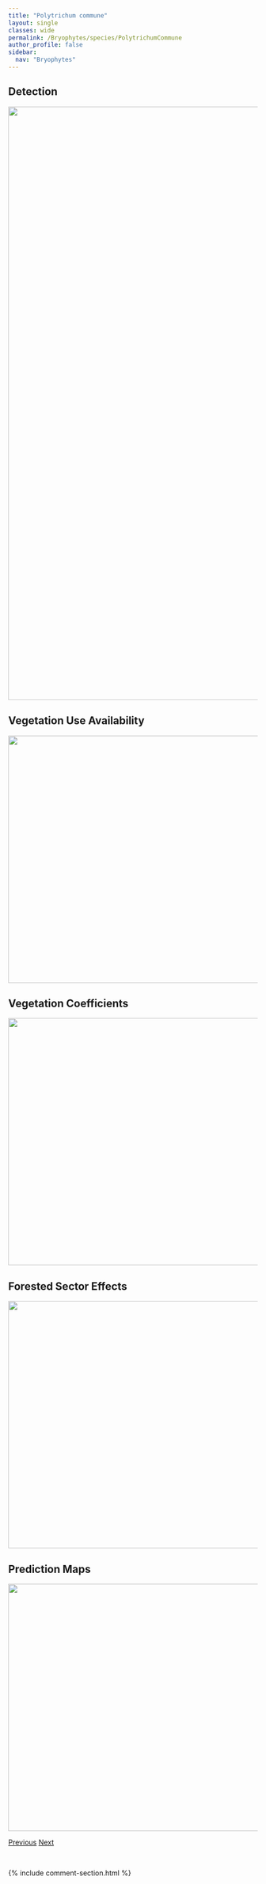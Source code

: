 ```yaml
---
title: "Polytrichum commune"
layout: single
classes: wide
permalink: /Bryophytes/species/PolytrichumCommune
author_profile: false
sidebar:
  nav: "Bryophytes"
---
```


<h2>Detection</h2>

<a href="https://drive.google.com/uc?export=view&id=1zdI8u76Rdht2m0Yb05gWAmyFwQtmFAXP">
<img src="https://drive.google.com/uc?export=view&id=1zdI8u76Rdht2m0Yb05gWAmyFwQtmFAXP" height = "1200" width = "800">
</a>


<h2>Vegetation Use Availability</h2>

<a href="https://drive.google.com/uc?export=view&id=1lBWbdv7XdrwIZdl34gDaDQCO_MLRZBSw">
<img src="https://drive.google.com/uc?export=view&id=1lBWbdv7XdrwIZdl34gDaDQCO_MLRZBSw" height = "500" width = "1000">
</a>


<h2>Vegetation Coefficients</h2>

<a href="https://drive.google.com/uc?export=view&id=1x3MBvXPQRi2G8Ym1AYQheBWVaCnpQfhU">
<img src="https://drive.google.com/uc?export=view&id=1x3MBvXPQRi2G8Ym1AYQheBWVaCnpQfhU" height = "500" width = "1000">
</a>


<h2>Forested Sector Effects</h2>

<a href="https://drive.google.com/uc?export=view&id=1bTywqqP5qBP3W3Uy1dKd5rQWbC_4l0Mh">
<img src="https://drive.google.com/uc?export=view&id=1bTywqqP5qBP3W3Uy1dKd5rQWbC_4l0Mh" height = "500" width = "1000">
</a>


<h2>Prediction Maps</h2>

<a href="https://drive.google.com/uc?export=view&id=1GY8NA1nst-MAllI3iIc9FhzUMNYibabo">
<img src="https://drive.google.com/uc?export=view&id=1GY8NA1nst-MAllI3iIc9FhzUMNYibabo" height = "500" width = "1000">
</a>


<a href="/DevelopmentWebsite/Bryophytes/species/PlagiomniumCiliare" class="pagination--pager" title="Plagiomnium ciliare">Previous</a> <a href="/DevelopmentWebsite/Bryophytes/species/BarbilophoziaKunzeana" class="pagination--pager" title="Barbilophozia kunzeana">Next</a>

<p>&nbsp;</p>

{% include comment-section.html %}

